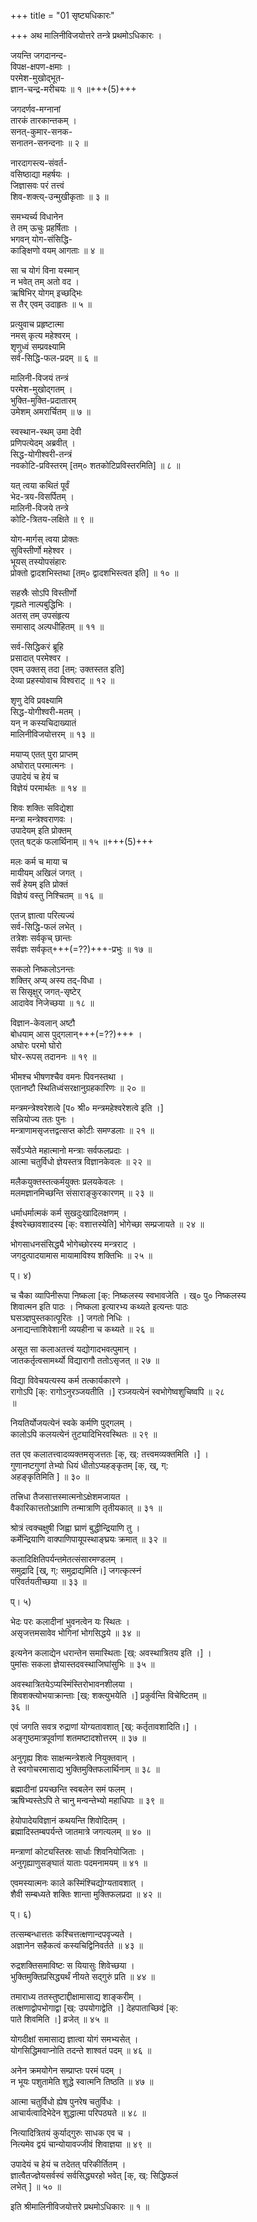 +++
title = "01 सृष्ट्यधिकारः"

+++
अथ मालिनीविजयोत्तरे तन्त्रे प्रथमोऽधिकारः ।

जयन्ति जगदानन्द-  
विपक्ष-क्षपण-क्षमाः ।  
परमेश-मुखोद्भूत-  
ज्ञान-चन्द्र-मरीचयः ॥ १ ॥+++(5)+++

जगदर्णव-मग्नानां  
तारकं तारकान्तकम् ।  
सनत्-कुमार-सनक-  
सनातन-सनन्दनाः ॥ २ ॥

नारदागस्त्य-संवर्त-  
वसिष्ठाद्या महर्षयः ।  
जिज्ञासवः परं तत्त्वं  
शिव-शक्त्य्-उन्मुखीकृताः ॥ ३ ॥

समभ्यर्च्य विधानेन  
ते तम् ऊचुः प्रहर्षिताः ।  
भगवन् योग-संसिद्धि-  
काङ्क्षिणो वयम् आगताः ॥ ४ ॥

सा च योगं विना यस्मान्  
न भवेत् तम् अतो वद ।  
ऋषिभिर् योगम् इच्छद्भिः  
स तैर् एवम् उदाहृतः ॥ ५ ॥

प्रत्युवाच प्रहृष्टात्मा  
नमस् कृत्य महेश्वरम् ।  
शृणुध्वं सम्प्रवक्ष्यामि  
सर्व-सिद्धि-फल-प्रदम् ॥ ६ ॥

मालिनी-विजयं तन्त्रं  
परमेश-मुखोद्गतम् ।  
भुक्ति-मुक्ति-प्रदातारम्  
उमेशम् अमरार्चितम् ॥ ७ ॥

स्वस्थान-स्थम् उमा देवी  
प्रणिपत्येदम् अब्रवीत् ।  
सिद्ध-योगीश्वरी-तन्त्रं  
नवकोटि-प्रविस्तरम् [तम्० शतकोटिप्रविस्तरमिति] ॥ ८ ॥  

यत् त्वया कथितं पूर्वं  
भेद-त्रय-विसर्पितम् ।  
मालिनी-विजये तन्त्रे  
कोटि-त्रितय-लक्षिते ॥ ९ ॥

योग-मार्गस् त्वया प्रोक्तः  
सुविस्तीर्णो महेश्वर ।  
भूयस् तस्योपसंहारः  
प्रोक्तो द्वादशभिस्तथा [तम्० द्वादशभिस्त्वत इति] ॥ १० ॥

सहस्रैः सोऽपि विस्तीर्णो  
गृह्यते नाल्पबुद्धिभिः ।  
अतस् तम् उपसंहृत्य  
समासाद् अल्पधीहितम् ॥ ११ ॥

सर्व-सिद्धिकरं ब्रूहि  
प्रसादात् परमेश्वर ।  
एवम् उक्तस् तदा [तम्: उक्तस्तत इति]  
देव्या प्रहस्योवाच विश्वराट् ॥ १२ ॥

शृणु देवि प्रवक्ष्यामि  
सिद्ध-योगीश्वरी-मतम् ।  
यन् न कस्यचिदाख्यातं  
मालिनीविजयोत्तरम् ॥ १३ ॥

मयाप्य् एतत् पुरा प्राप्तम्  
अघोरात् परमात्मनः ।  
उपादेयं च हेयं च  
विज्ञेयं परमार्थतः ॥ १४ ॥

शिवः शक्तिः सविद्येशा  
मन्त्रा मन्त्रेश्वराणवः ।  
उपादेयम् इति प्रोक्तम्  
एतत् षट्कं फलार्थिनाम् ॥ १५ ॥+++(5)+++

मलः कर्म च माया च  
मायीयम् अखिलं जगत् ।  
सर्वं हेयम् इति प्रोक्तं  
विज्ञेयं वस्तु निश्चितम् ॥ १६ ॥

एतज् ज्ञात्वा परित्यज्यं  
सर्व-सिद्धि-फलं लभेत् ।  
तत्रेशः सर्वकृच् छान्तः  
सर्वज्ञः सर्वकृत्+++(=??)+++-प्रभुः ॥ १७ ॥

सकलो निष्कलोऽनन्तः  
शक्तिर् अप्य् अस्य तद्-विधा ।  
स सिसृक्षुर् जगत्-सृष्टेर्  
आदावेव निजेच्छया ॥ १८ ॥

विज्ञान-केवलान् अष्टौ  
बोधयाम् आस पुद्गलान्+++(=??)+++ ।  
अघोरः परमो घोरो  
घोर-रूपस् तदाननः ॥ १९ ॥

भीमश्च भीषणश्चैव वमनः पिवनस्तथा ।  
एतानष्टौ स्थितिध्वंसरक्षानुग्रहकारिणः ॥ २० ॥

मन्त्रमन्त्रेश्वरेशत्वे [प० श्री० मन्त्रमहेश्वरेशत्वे इति ।]   
सन्नियोज्य ततः पुनः ।  
मन्त्राणामसृजत्तद्वत्सप्त कोटीः समण्डलाः ॥ २१ ॥

सर्वेऽप्येते महात्मानो मन्त्राः सर्वफलप्रदाः ।  
आत्मा चतुर्विधो ज्ञेयस्तत्र विज्ञानकेवलः ॥ २२ ॥

मलैकयुक्तस्तत्कर्मयुक्तः प्रलयकेवलः ।  
मलमज्ञानमिच्छन्ति संसाराङ्कुरकारणम् ॥ २३ ॥

धर्माधर्मात्मकं कर्म सुखदुःखादिलक्षणम् ।  
ईश्वरेच्छावशादस्य [क्: वशात्तस्येति] भोगेच्छा सम्प्रजायते ॥ २४ ॥

भोगसाधनसंसिद्ध्यै भोगेच्छोरस्य मन्त्रराट् ।  
जगदुत्पादयामास मायामाविश्य शक्तिभिः ॥ २५ ॥

प्। ४)

च चैका व्यापिनीरूपा निष्कला [क्: निष्कलस्य स्वभावजेति । ख्० पु० निष्कलस्य   
शिवात्मन इति पाठः । निष्कला इत्यारभ्य कथ्यते इत्यन्तः पाठः   
घसञ्ज्ञपुस्तकात्पूरितः ।] जगतो निधिः ।  
अनाद्यन्ताशिवेशानी व्ययहीना च कथ्यते ॥ २६ ॥

असूत सा कलाअतत्त्वं यद्योगादभवत्पुमान् ।  
जातकर्तृत्वसामर्थ्यो विद्यारागौ ततोऽसृजत् ॥ २७ ॥

विद्या विवेचयत्यस्य कर्म तत्कार्यकारणे ।  
रागोऽपि [क्: रागोऽनुरञ्जयतीति ।] रञ्जयत्येनं स्वभोगेष्वशुचिष्वपि ॥ २८   
॥

नियतिर्योजयत्येनं स्वके कर्मणि पुद्गलम् ।  
कालोऽपि कलयत्येनं तुट्यादिभिरवस्थितः ॥ २९ ॥

तत एव कलातत्त्वादव्यक्तमसृजत्ततः [क्, ख्: तत्त्वमव्यक्तमिति ।] ।  
गुणानष्टगुणां तेभ्यो धियं धीतोऽप्यहङ्कृतम् [क्, ख्, ग्:   
अहङ्कृतिमिति ] ॥ ३० ॥

तत्त्रिधा तैजसात्तस्मात्मनोऽक्षेशमजायत ।  
वैकारिकात्ततोऽक्षाणि तन्मात्राणि तृतीयकात् ॥ ३१ ॥

श्रोत्रं त्वक्चक्षुषी जिह्वा घ्राणं बुद्धीन्द्रियाणि तु ।  
कर्मेन्द्रियाणि वाक्पाणिपायूपस्थाङ्घ्रयः क्रमात् ॥ ३२ ॥

कलादिक्षितिपर्यन्तमेतत्संसारमण्डलम् ।  
समुद्रादि [ख्, ग्: समुद्राद्यमिति।] जगत्कृत्स्नं   
परिवर्तयतीच्छया ॥ ३३ ॥

प्। ५)

भेदः परः कलादीनां भुवनत्वेन यः स्थितः ।  
असृजत्तमसावेव भोगिनां भोगसिद्धये ॥ ३४ ॥

इत्यनेन कलाद्येन धरान्तेन समास्थिताः [ख्: अवस्थात्रितय इति ।] ।  
पुमांसः सकला ज्ञेयास्तदवस्थाजिघांसुभिः ॥ ३५ ॥

अवस्थात्रितयेऽप्यस्मिंस्तिरोभावनशीलया ।  
शिवशक्त्योभयाक्रान्ताः [ख्: शक्त्युभयेति ।] प्रकुर्वन्ति विचेष्टितम् ॥   
३६ ॥

एवं जगति सवत्र रुद्राणां योग्यतावशात् [ख्: कर्तृतावशादिति।] ।  
अङ्गुष्ठमात्रपूर्वाणां शतमष्टादशोत्तरम् ॥ ३७ ॥

अनुगृह्य शिवः साक्षन्मन्त्रेशत्वे नियुक्तवान् ।  
ते स्वगोचरमासाद्य भुक्तिमुक्तिफलार्थिनाम् ॥ ३८ ॥

ब्रह्मादीनां प्रयच्छन्ति स्वबलेन समं फलम् ।  
ऋषिभ्यस्तेऽपि ते चानु मन्वन्तेभ्यो महाधिपाः ॥ ३९ ॥

हेयोपादेयविज्ञानं कथयन्ति शिवोदितम् ।  
ब्रह्मादिस्तम्बपर्यन्ते जातमात्रे जगत्यलम् ॥ ४० ॥

मन्त्राणां कोट्यस्तिस्रः सार्धाः शिवनियोजिताः ।  
अनुगृह्याणुसङ्घातं याताः पदमनामयम् ॥ ४१ ॥

एवमस्यात्मनः काले कस्मिंश्चिद्योग्यतावशात् ।  
शैवी सम्बध्यते शक्तिः शान्ता मुक्तिफलप्रदा ॥ ४२ ॥

प्। ६)

तत्सम्बन्धात्ततः कश्चित्तत्क्षणान्दपवृज्यते ।  
अज्ञानेन सहैकत्वं कस्यचिद्विनिवर्तते ॥ ४३ ॥

रुद्रशक्तिसमाविष्टः स यियासुः शिवेच्छया ।  
भुक्तिमुक्तिप्रसिद्ध्यर्थं नीयते सद्गुरुं प्रति ॥ ४४ ॥

तमाराध्य ततस्तुष्टाद्दीक्षामासाद्य शाङ्करीम् ।  
तत्क्षणाद्वोपभोगाद्वा [ख्: उपयोगाद्वेति ।] देहपाताच्छिवं [क्:   
पाते शिवमिति ।] व्रजेत् ॥ ४५ ॥

योगदीक्षां समासाद्य ज्ञात्वा योगं समभ्यसेत् ।  
योगसिद्धिमवाप्नोति तदन्ते शाश्वतं पदम् ॥ ४६ ॥

अनेन क्रमयोगेन सम्प्राप्तः परमं पदम् ।  
न भूयः पशुतामेति शुद्धे स्वात्मनि तिष्ठति ॥ ४७ ॥

आत्मा चतुर्विधो ह्येष पुनरेष चतुर्विधः ।  
आचार्यत्वादिभेदेन शुद्धात्मा परिपठ्यते ॥ ४८ ॥

नित्यादित्रितयं कुर्याद्गुरुः साधक एव च ।  
नित्यमेव द्वयं चान्योयावज्जीवं शिवाज्ञया ॥ ४९ ॥

उपादेयं च हेयं च तदेतत् परिकीर्तितम् ।  
ज्ञात्वैतज्ज्ञेयसर्वस्वं सर्वसिद्ध्यरहो भवेत् [क्, ख्: सिद्धिफलं   
लभेत् ] ॥ ५० ॥

इति श्रीमालिनीविजयोत्तरे प्रथमोऽधिकारः ॥ १ ॥

